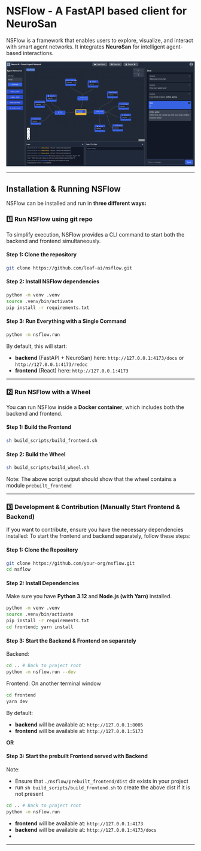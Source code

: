 # NSFlow - A FastAPI based client for NeuroSan

NSFlow is a framework that enables users to explore, visualize, and interact with smart agent networks. It integrates **NeuroSan** for intelligent agent-based interactions.

![Project Logo](docs/snapshot01.png)

---
## **Installation & Running NSFlow**

NSFlow can be installed and run in **three different ways:**

### **1️⃣ Run NSFlow using git repo**
To simplify execution, NSFlow provides a CLI command to start both the backend and frontend simultaneously.

#### **Step 1: Clone the repository**
```bash
git clone https://github.com/leaf-ai/nsflow.git
```

#### **Step 2: Install NSFlow dependencies**
```bash
python -m venv .venv
source .venv/bin/activate
pip install -r requirements.txt
```

#### **Step 3: Run Everything with a Single Command**
```bash
python -m nsflow.run
```

By default, this will start:
- **backend** (FastAPI + NeuroSan) here: `http://127.0.0.1:4173/docs` or `http://127.0.0.1:4173/redoc`
- **frontend** (React) here: `http://127.0.0.1:4173`

---

### **2️⃣ Run NSFlow with a Wheel**
You can run NSFlow inside a **Docker container**, which includes both the backend and frontend.

#### **Step 1: Build the Frontend**
```bash
sh build_scripts/build_frontend.sh
```

#### **Step 2: Build the Wheel**
```bash
sh build_scripts/build_wheel.sh
```

Note: The above script output should show that the wheel contains a module `prebuilt_frontend`

---

### **3️⃣ Development & Contribution (Manually Start Frontend & Backend)**
If you want to contribute, ensure you have the necessary dependencies installed:
To start the frontend and backend separately, follow these steps:

#### **Step 1: Clone the Repository**
```bash
git clone https://github.com/your-org/nsflow.git
cd nsflow
```

#### **Step 2: Install Dependencies**
Make sure you have **Python 3.12** and **Node.js (with Yarn)** installed.

```bash
python -m venv .venv
source .venv/bin/activate
pip install -r requirements.txt
cd frontend; yarn install
```

#### **Step 3: Start the Backend & Frontend on separately**
Backend:
```bash
cd .. # Back to project root
python -m nsflow.run --dev
```

Frontend:
On another terminal window
```bash
cd frontend
yarn dev
```

By default:
- **backend** will be available at: `http://127.0.0.1:8005`
- **frontend** will be available at: `http://127.0.0.1:5173`

**OR**

#### **Step 3: Start the prebuilt Frontend served with Backend**
Note: 
- Ensure that `./nsflow/prebuilt_frontend/dist` dir exists in your project
- run `sh build_scripts/build_frontend.sh` to create the above dist if it is not present

```bash
cd .. # Back to project root
python -m nsflow.run
```

- **frontend** will be available at: `http://127.0.0.1:4173`
- **backend** will be available at: `http://127.0.0.1:4173/docs`
- 
---
